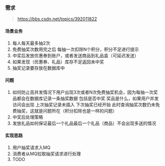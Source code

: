 ### 需求
>https://bbs.csdn.net/topics/392011822

#### 场景业务
1. 每人每天最多抽2次
2. 免费抽奖次数用完之后 每抽一次扣除N个积分，积分不足进行提示
3. 中奖后发放优惠券到账户，或者发送商品到礼品盒（可延迟发送）
4. 如果发现（优惠券、礼品）库存不足返回未中奖
5. 抽奖记录要存放在数据库中

#### 问题
1. 如何防止高并发情况下用户出现3次或者N次免费抽奖机会，因为每抽一次奖品都会在数据库记录一条抽奖数据 包括是否中奖 奖品是什么，如果用户并发访问会出现 上次抽奖记录未插入 下次抽奖已经开始 此时查询抽奖次数仍未免费抽奖，这就是问题所在（积分扣除也是一样的问题）
2. 中奖后处理策略
3. 发放礼品如何保证最后一个礼品最后一个礼品（商品）不会出现多送的情况

#### 实现思路
1. 用户抽奖请求入MQ
2. 消费者从MQ拉取抽奖请求进行处理
3. TODO